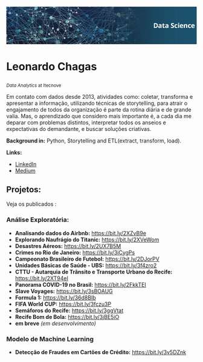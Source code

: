 <p align="center">
  <img src="BannerGithub.png" >
</p> 

# Leonardo Chagas
<sub>*Data Analytics* at Itecnove</sub>

Em contato com dados desde 2013, atividades como: coletar, transforma e apresentar a informação, utilizando técnicas de storytelling, para atrair o engajamento de todos da organização é parte da rotina diária e de grande valia. Mas, o aprendizado que considero mais importante é, a cada dia me deparar com problemas distintos, interpretar todos os anseios e expectativas do demandante, e buscar soluções criativas. 

**Background in:** Python, Storytelling and ETL(extract, transform, load).

**Links:**
* [LinkedIn](https://www.linkedin.com/in/leonardo-chagas/)
* [Medium](https://medium.com/@leonarddocchagas)


## Projetos:
Veja os publicados :

### Análise Exploratória:
* **Analisando dados do Airbnb:** https://bit.ly/2XZvB9e
* **Explorando Naufrágio do Titanic:** https://bit.ly/2XVeWom
* **Desastres Aéreos:** https://bit.ly/2UX7B5M
* **Crimes no Rio de Janeiro:** https://bit.ly/3iCygPs
* **Campeonato Brasileiro de Futebol:** https://bit.ly/2DJorPV
* **Unidades Básicas de Saúde - UBS:** https://bit.ly/3f4zro2
* **CTTU - Autarquia de Trânsito e Transporte Urbano do Recife:** https://bit.ly/2XT94eI
* **Panorama COVID-19 no Brasil:** https://bit.ly/2FkkTEI
* **Slave Voyages:** https://bit.ly/3sBOAUG
* **Formula 1:** https://bit.ly/36d8BIb
* **FIFA World CUP:** https://bit.ly/3fczu3P
* **Semáforos do Recife:** https://bit.ly/3ggVtat
* **Recife Bom de Bola:** https://bit.ly/3jBE5iO
* **em breve** *(em desenvolvimento)*

### Modelo de Machine Learning
* **Detecção de Fraudes em Cartões de Crédito:** https://bit.ly/3v5DZnk





